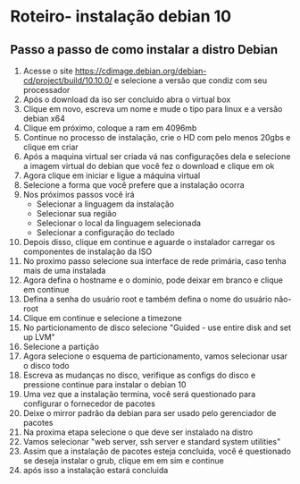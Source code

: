 # Roteiro- instalação debian 10
## Passo a passo de como instalar a distro Debian
1. Acesse o site https://cdimage.debian.org/debian-cd/project/build/10.10.0/ e selecione a versão que condiz com seu processador
2. Após o download da iso ser concluido abra o virtual box
3. Clique em novo, escreva um nome e mude o tipo para linux e a versão debian x64
4. Clique em próximo, coloque a ram em 4096mb
5. Continue no processo de instalação, crie o HD com pelo menos 20gbs e clique em criar
6. Após a maquina virtual ser criada vá nas configurações dela e selecione a imagem virtual do debian que você fez o download e clique em ok
7. Agora clique em iniciar e ligue a máquina virtual
8. Selecione a forma que você prefere que a instalação ocorra
9. Nos próximos passos você irá
   - Selecionar a linguagem da instalação
   - Selecionar sua região
   - Selecionar o local da linguagem selecionada
   - Selecionar a configuração do teclado
10. Depois disso, clique em continue e aguarde o instalador carregar os componentes de instalação da ISO
11. No proximo passo selecione sua interface de rede primária, caso tenha mais de uma instalada
12. Agora defina o hostname e o dominio, pode deixar em branco e clique em continue
13. Defina a senha do usuário root e também defina o nome do usuário não-root
14. Clique em continue e selecione a timezone
15. No particionamento de disco selecione "Guided - use entire disk and set up LVM"
16. Selecione a partição
17. Agora selecione o esquema de particionamento, vamos selecionar usar o disco todo
18. Escreva as mudanças no disco, verifique as configs do disco e pressione continue para instalar o debian 10
19. Uma vez que a instalação termina, você será questionado para configurar o fornecedor de pacotes
20. Deixe o mirror padrão da debian para ser usado pelo gerenciador de pacotes
21. Na proxima etapa selecione o que deve ser instalado na distro
22. Vamos selecionar "web server, ssh server e standard system utilities"
23. Assim que a instalação de pacotes esteja concluida, você é questionado se deseja instalar o grub, clique em em sim e continue
24. após isso a instalação estará concluida
